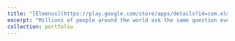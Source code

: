 ```yaml
---
title: "[Elmenus](https://play.google.com/store/apps/details?id=com.elmenus.app)"
excerpt: "Millions of people around the world ask the same question everyday “What will I eat today?” and we make answering this question as simple as a click of a button!<br/><img src='/images/elmenusFBappstore.jpg'>"
collection: portfolio
---
```


